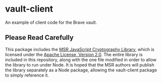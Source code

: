 # vault-client

An example of client code for the Brave vault.

## Please Read Carefully
This package includes the [MSR JavaScript Cryptography Library](http://research.microsoft.com/en-us/projects/msrjscrypto/),
which is licensed under the [Apache License, Version 2.0](http://www.apache.org/licenses/LICENSE-2.0).
The entire library is included in this repository,
along with the one file modified in order to allow the library to run under Node.
It is hoped that the MSR authors will publish the library separately as a Node package,
allowing the vault-client package to simply reference it.
